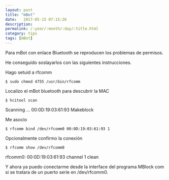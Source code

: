 ```yaml
---
layout: post
title: "mBot"
date:   2017-05-15 07:15:26
description:
permalink: /:year/:month/:day/:title.html
category: tips
tags: [mBot]
---
```



Para mBot con enlace Bluetooth se reproducen los problemas de permisos.

He conseguido soslayarlos con las siguientes instrucciones.

Hago setuid a rfcomm

    $ sudo chmod 4755 /usr/bin/rfcomm

Localizo el mBot bluetooth para descubrir la MAC

    $ hcitool scan
Scanning ...
  00:0D:19:03:61:93    Makeblock

Me asocio

    $ rfcomm bind /dev/rfcomm0 00:0D:19:03:61:93 1

Opcionalmente confirmo la conexión

    $ rfcomm show /dev/rfcomm0
rfcomm0: 00:0D:19:03:61:93 channel 1 clean

Y ahora ya puedo conectarme desde la interface del programa MBlock com si se tratara de un puerto serie en /dev/rfcomm0.
